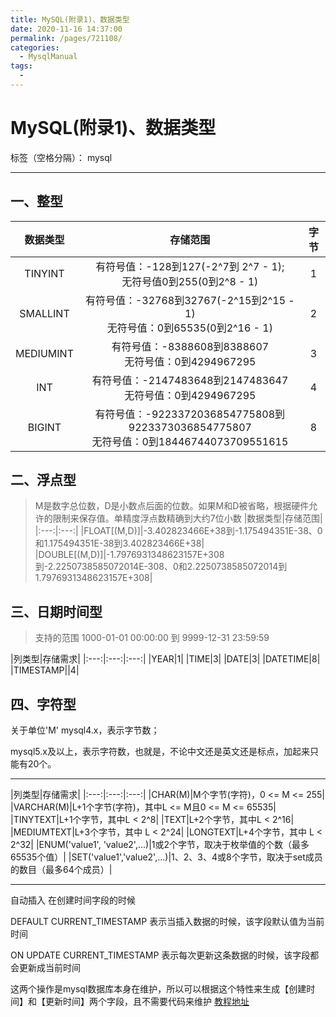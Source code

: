 ```yaml
---
title: MySQL(附录1)、数据类型
date: 2020-11-16 14:37:00
permalink: /pages/721108/
categories:
  - MysqlManual
tags:
  - 
---
```

# MySQL(附录1)、数据类型

标签（空格分隔）： mysql

---

## 一、整型

|数据类型|存储范围|字节|
|:---:|:---:|:---:|
|TINYINT|有符号值：-128到127(-2^7到 2^7 - 1);<br>无符号值0到255(0到2^8 - 1)|1|
|SMALLINT|有符号值：-32768到32767(-2^15到2^15 - 1)<br>无符号值：0到65535(0到2^16 - 1)|2|
|MEDIUMINT|有符号值：-8388608到8388607<br>无符号值：0到4294967295|3|
|INT|有符号值：-2147483648到2147483647<br>无符号值：0到4294967295|4|
|BIGINT|有符号值：-9223372036854775808到9223373036854775807<br>无符号值：0到18446744073709551615|8|

## 二、浮点型
> M是数字总位数，D是小数点后面的位数。如果M和D被省略，根据硬件允许的限制来保存值。单精度浮点数精确到大约7位小数
|数据类型|存储范围|
|:---:|:---:|
|FLOAT[(M,D)]|-3.402823466E+38到-1.175494351E-38、0和1.175494351E-38到3.402823466E+38|
|DOUBLE[(M,D)]|-1.7976931348623157E+308到-2.2250738585072014E-308、0和2.2250738585072014到1.7976931348623157E+308|

## 三、日期时间型

> 支持的范围 1000-01-01 00:00:00 到 9999-12-31 23:59:59

|列类型|存储需求|
|:---:|:---:|:---:|
|YEAR|1|
|TIME|3|
|DATE|3|
|DATETIME|8|
|TIMESTAMP||4|

## 四、字符型

关于单位'M'
mysql4.x，表示字节数；

mysql5.x及以上，表示字符数，也就是，不论中文还是英文还是标点，加起来只能有20个。

---

|列类型|存储需求|
|:---:|:---:|:---:|
|CHAR(M)|M个字节(字符)，0 <= M <= 255|
|VARCHAR(M)|L+1个字节(字符)，其中L <= M且0 <= M <= 65535|
|TINYTEXT|L+1个字节，其中L < 2^8|
|TEXT|L+2个字节，其中L < 2^16|
|MEDIUMTEXT|L+3个字节，其中 L < 2^24|
|LONGTEXT|L+4个字节，其中 L < 2^32|
|ENUM('value1', 'value2',...)|1或2个字节，取决于枚举值的个数（最多65535个值）|
|SET('value1','value2',...)|1、2、3、4或8个字节，取决于set成员的数目（最多64个成员）|


---

自动插入
在创建时间字段的时候

DEFAULT CURRENT_TIMESTAMP
表示当插入数据的时候，该字段默认值为当前时间

ON UPDATE CURRENT_TIMESTAMP
表示每次更新这条数据的时候，该字段都会更新成当前时间

这两个操作是mysql数据库本身在维护，所以可以根据这个特性来生成【创建时间】和【更新时间】两个字段，且不需要代码来维护
[教程地址][1]


  [1]: https://www.cnblogs.com/xinglongbing521/p/11554947.html